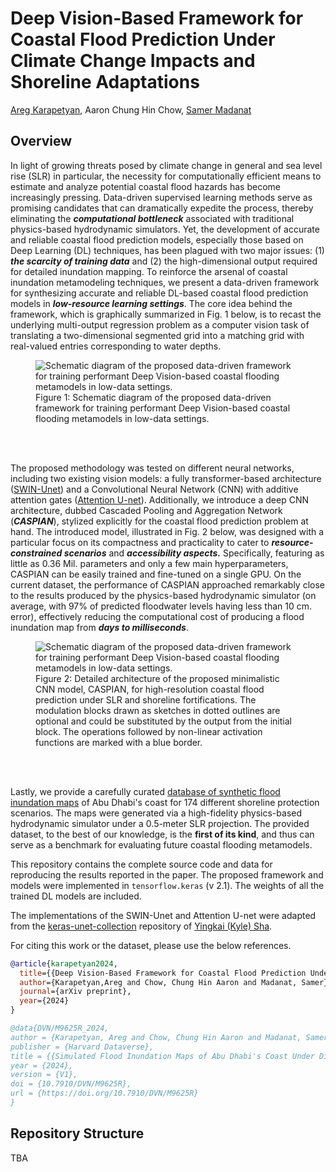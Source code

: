 # Deep Vision-Based Framework for Coastal Flood Prediction Under Climate Change Impacts and Shoreline Adaptations
[Areg Karapetyan](https://scholar.google.com/citations?user=MPNNFXMAAAAJ&hl=en&oi=ao), Aaron Chung Hin Chow, [Samer Madanat](https://scholar.google.com/citations?user=1OiQJ-EAAAAJ&hl=en&oi=ao) 

## Overview
In light of growing threats posed by climate change in general and sea level rise (SLR) in particular, the necessity for computationally efficient means to estimate and analyze potential coastal flood hazards has become increasingly pressing. Data-driven supervised learning methods serve as promising candidates that can dramatically expedite the process, thereby eliminating the ***computational bottleneck*** associated with traditional physics-based hydrodynamic simulators. Yet, the development of accurate and reliable coastal flood prediction models, especially those based on Deep Learning (DL) techniques, has been plagued with two major issues: (1) ***the scarcity of training data*** and (2) the high-dimensional output required for detailed inundation mapping.  To reinforce the arsenal of coastal inundation metamodeling techniques, we present a data-driven framework for synthesizing accurate and reliable DL-based coastal flood prediction models in ***low-resource learning settings***. The core idea behind the framework, which is graphically summarized in Fig. 1 below, is to recast the underlying multi-output regression problem as a computer vision task of translating a two-dimensional segmented grid into a matching grid with real-valued entries corresponding to water depths. 

<figure>
  <img src="https://i.postimg.cc/bwM7zHLg/Copy-of-methodology.jpg"
  alt="Schematic diagram of the proposed data-driven framework for training performant Deep Vision-based coastal flooding metamodels in low-data settings.">
  <figcaption>Figure 1: Schematic diagram of the proposed data-driven framework for training performant Deep Vision-based coastal flooding metamodels in low-data settings.</figcaption>
</figure>
</br></br>

The proposed methodology was tested on different neural networks, including two existing vision models: a fully transformer-based architecture ([SWIN-Unet](https://arxiv.org/abs/2105.05537)) and a Convolutional Neural Network (CNN) with additive attention gates ([Attention U-net](https://arxiv.org/abs/1804.03999)). Additionally, we introduce a deep CNN architecture, dubbed Cascaded Pooling and Aggregation Network (***CASPIAN***), stylized explicitly for the coastal flood prediction problem at hand. The introduced model, illustrated in Fig. 2 below, was designed with a particular focus on its compactness and practicality to cater to ***resource-constrained scenarios*** and ***accessibility aspects.*** Specifically, featuring as little as $0.36$ Mil. parameters and only a few main hyperparameters, CASPIAN can be easily trained and fine-tuned on a single GPU. On the current dataset, the performance of CASPIAN approached remarkably close to the results produced by the physics-based hydrodynamic simulator (on average, with 97\% of predicted floodwater levels having less than 10 cm. error), effectively reducing the computational cost of producing a flood inundation map from ***days to milliseconds***. 
<figure>
  <img src="https://i.postimg.cc/pr7ywLyd/architecture.jpg"
  alt="Schematic diagram of the proposed data-driven framework for training performant Deep Vision-based coastal flooding metamodels in low-data settings.">
  <figcaption>Figure 2: Detailed architecture of the proposed minimalistic CNN model, CASPIAN, for high-resolution coastal flood prediction under SLR and shoreline fortifications. The modulation blocks drawn as sketches in dotted outlines are optional and could be substituted by the output from the initial block. The operations followed by non-linear activation functions are marked with a blue border.</figcaption>
</figure>
</br></br>

Lastly, we provide a carefully curated [database of synthetic flood inundation maps](https://doi.org/10.7910/DVN/M9625R) of Abu Dhabi's coast for $174$ different shoreline protection scenarios. The maps were generated via a high-fidelity physics-based hydrodynamic simulator under a 0.5-meter SLR projection. The provided dataset, to the best of our knowledge, is the **first of its kind**, and thus can serve as a benchmark for evaluating future coastal flooding metamodels.

This repository contains the complete source code and data for reproducing the results reported in the paper. The proposed framework and models were implemented in `tensorflow.keras` (v 2.1). The weights of all the trained DL models are included.

The implementations of the SWIN-Unet and Attention U-net were adapted from the [keras-unet-collection](https://github.com/yingkaisha/keras-unet-collection) repository of [Yingkai (Kyle) Sha](https://github.com/yingkaisha).

For citing this work or the dataset, please use the below references.
```bibtex
@article{karapetyan2024,
  title={{Deep Vision-Based Framework for Coastal Flood Prediction Under Climate Change Impacts and Shoreline Adaptations}},
  author={Karapetyan,Areg and Chow, Chung Hin Aaron and Madanat, Samer},
  journal={arXiv preprint},
  year={2024}
}

@data{DVN/M9625R_2024,
author = {Karapetyan, Areg and Chow, Chung Hin Aaron and Madanat, Samer },
publisher = {Harvard Dataverse},
title = {{Simulated Flood Inundation Maps of Abu Dhabi's Coast Under Different Shoreline Protection Scenarios}},
year = {2024},
version = {V1},
doi = {10.7910/DVN/M9625R},
url = {https://doi.org/10.7910/DVN/M9625R}
}

```

## Repository Structure

TBA

